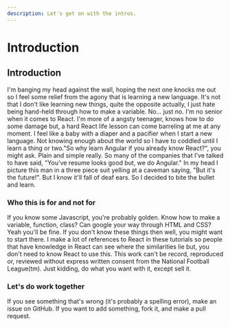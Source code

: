 ```yaml
---
description: Let's get on with the intros.
---
```


# Introduction

## Introduction

I'm banging my head against the wall, hoping the next one knocks me out so I feel some relief from the agony that is learning a new language. It's not that I don't like learning new things, quite the opposite actually, I just hate being hand-held through how to make a variable. No... just no. I'm no senior when it comes to React. I'm more of a angsty teenager, knows how to do some damage but, a hard React life lesson can come barreling at me at any moment. I feel like a baby with a diaper and a pacifier when I start a new language. Not knowing enough about the world so I have to coddled until I learn a thing or two."So why learn Angular if you already know React?", you might ask. Plain and simple really. So many of the companies that I've talked to have said, "You've resume looks good but, we do Angular." In my head I picture this man in a three piece suit yelling at a caveman saying, "But it's the future!". But I know it'll fall of deaf ears. So I decided to bite the bullet and learn.

### Who this is for and not for

If you know some Javascript, you're probably golden. Know how to make a variable, function, class? Can google your way through HTML and CSS? Yeah you'll be fine. If you don't know these things then well, you might want to start there. I make a lot of references to React in these tutorials so people that have knowledge in React can see where the similarities lie but, you don't need to know React to use this. This work can't be record, reproduced or, reviewed without express written consent from the National Football League\(tm\). Just kidding, do what you want with it, except sell it.

### Let's do work together

If you see something that's wrong \(it's probably a spelling error\), make an issue on GitHub. If you want to add something, fork it, and make a pull request.



